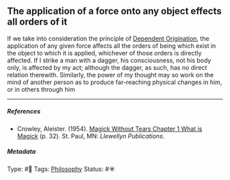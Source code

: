 ## The application of a force onto any object effects all orders of it

If we take into consideration the principle of  [Dependent Origination](Dependent%20Origination.md), the application of any given force affects all the orders of being which exist in the object to which it is applied, whichever of those orders is directly affected. If I strike a man with a dagger, his consciousness, not his body only, is affected by my act; although the dagger, as such, has no direct relation therewith. Similarly, the power of my thought may so work on the mind of another person as to produce far-reaching physical changes in him, or in others through him

---

##### References

* Crowley, Aleister. (1954). [Magick Without Tears Chapter 1 What is Magick](Magick%20Without%20Tears%20Chapter%201%20What%20is%20Magick.md) (p. 32). St. Paul, MN: *Llewellyn Publications*.

##### Metadata

Type: #🔴 
Tags: [Philosophy](Philosophy.md)
Status: #☀️ 
